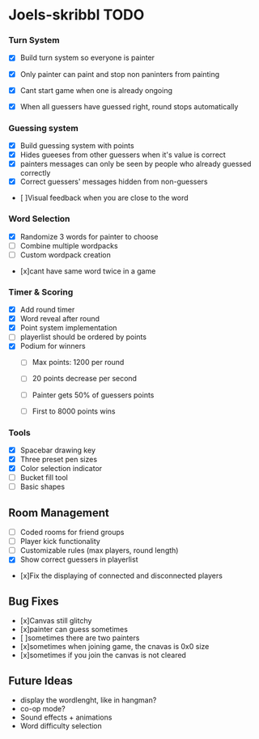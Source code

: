 # Joels-skribbl TODO

### Turn System
- [x] Build turn system so everyone is painter
- [x] Only painter can paint and stop non paninters from painting
- [x] Cant start game when one is already ongoing
- [x] When all guessers have guessed right, round stops automatically


### Guessing system
- [x] Build guessing system with points
- [x] Hides gueeses from other guessers when it's value is correct
- [x] painters messages can only be seen by people who already guessed correctly
- [x] Correct guessers' messages hidden from non-guessers
- [ ]Visual feedback when you are close to the word


### Word Selection
- [x] Randomize 3 words for painter to choose
- [ ] Combine multiple wordpacks
- [ ] Custom wordpack creation
- [x]cant have same word twice in a game

### Timer & Scoring
- [x] Add round timer
- [x] Word reveal after round
- [x] Point system implementation
- [ ] playerlist should be ordered by points
- [x] Podium for winners
    - [ ] Max points: 1200 per round
    - [ ] 20 points decrease per second
    - [ ] Painter gets 50% of guessers points
    - [ ] First to 8000 points wins


### Tools
- [x] Spacebar drawing key
- [x] Three preset pen sizes
- [x] Color selection indicator
- [ ] Bucket fill tool
- [ ] Basic shapes

## Room Management
- [ ] Coded rooms for friend groups
- [ ] Player kick functionality
- [ ] Customizable rules (max players, round length)
- [x] Show correct guessers in playerlist
- [x]Fix the displaying of connected and disconnected players


## Bug Fixes
- [x]Canvas still glitchy
- [x]painter can guess sometimes
- [ ]sometimes there are two painters
- [x]sometimes when joining game, the cnavas is 0x0 size
- [x]sometimes if you join the canvas is not cleared


## Future Ideas
- display the wordlenght, like in hangman?
- co-op mode?
- Sound effects + animations
- Word difficulty selection



